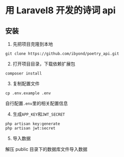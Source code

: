 # 用 Laravel8 开发的诗词 api

## 安装

1. 先把项目克隆到本地

```
git clone https://github.com/ibyond/poetry_api.git
```

2. 打开项目目录，下载依赖扩展包

```
composer install
```

3. 复制配置文件

```
cp .env.example .env
```

自行配置`.env`里的相关配置信息

4. 生成`APP_KEY`和`JWT_SECRET`
```
php artisan key:generate
php artisan jwt:secret
```

5. 导入数据

解压 public 目录下的数据库文件导入数据

